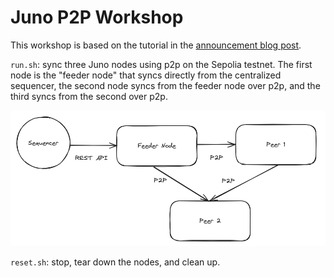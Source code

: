 # Juno P2P Workshop

This workshop is based on the tutorial in the [announcement blog post](https://medium.com/nethermind-eth/junos-experimental-peer-to-peer-launch-3040e195550d).

`run.sh`: sync three Juno nodes using p2p on the Sepolia testnet. The first node is the "feeder node" that syncs directly from the centralized sequencer, the second node syncs from the feeder node over p2p, and the third syncs from the second over p2p.

![](./topology.png)

`reset.sh`: stop, tear down the nodes, and clean up.
